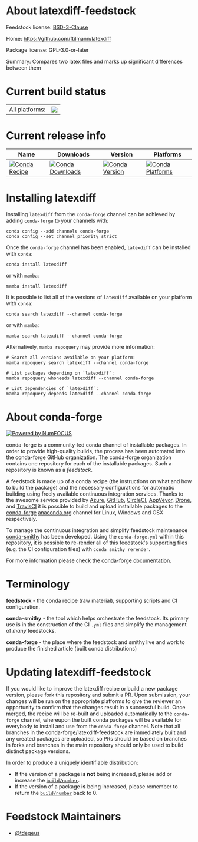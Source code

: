 About latexdiff-feedstock
=========================

Feedstock license: [BSD-3-Clause](https://github.com/conda-forge/latexdiff-feedstock/blob/main/LICENSE.txt)

Home: https://github.com/ftilmann/latexdiff

Package license: GPL-3.0-or-later

Summary: Compares two latex files and marks up significant differences between them

Current build status
====================


<table><tr><td>All platforms:</td>
    <td>
      <a href="https://dev.azure.com/conda-forge/feedstock-builds/_build/latest?definitionId=14562&branchName=main">
        <img src="https://dev.azure.com/conda-forge/feedstock-builds/_apis/build/status/latexdiff-feedstock?branchName=main">
      </a>
    </td>
  </tr>
</table>

Current release info
====================

| Name | Downloads | Version | Platforms |
| --- | --- | --- | --- |
| [![Conda Recipe](https://img.shields.io/badge/recipe-latexdiff-green.svg)](https://anaconda.org/conda-forge/latexdiff) | [![Conda Downloads](https://img.shields.io/conda/dn/conda-forge/latexdiff.svg)](https://anaconda.org/conda-forge/latexdiff) | [![Conda Version](https://img.shields.io/conda/vn/conda-forge/latexdiff.svg)](https://anaconda.org/conda-forge/latexdiff) | [![Conda Platforms](https://img.shields.io/conda/pn/conda-forge/latexdiff.svg)](https://anaconda.org/conda-forge/latexdiff) |

Installing latexdiff
====================

Installing `latexdiff` from the `conda-forge` channel can be achieved by adding `conda-forge` to your channels with:

```
conda config --add channels conda-forge
conda config --set channel_priority strict
```

Once the `conda-forge` channel has been enabled, `latexdiff` can be installed with `conda`:

```
conda install latexdiff
```

or with `mamba`:

```
mamba install latexdiff
```

It is possible to list all of the versions of `latexdiff` available on your platform with `conda`:

```
conda search latexdiff --channel conda-forge
```

or with `mamba`:

```
mamba search latexdiff --channel conda-forge
```

Alternatively, `mamba repoquery` may provide more information:

```
# Search all versions available on your platform:
mamba repoquery search latexdiff --channel conda-forge

# List packages depending on `latexdiff`:
mamba repoquery whoneeds latexdiff --channel conda-forge

# List dependencies of `latexdiff`:
mamba repoquery depends latexdiff --channel conda-forge
```


About conda-forge
=================

[![Powered by
NumFOCUS](https://img.shields.io/badge/powered%20by-NumFOCUS-orange.svg?style=flat&colorA=E1523D&colorB=007D8A)](https://numfocus.org)

conda-forge is a community-led conda channel of installable packages.
In order to provide high-quality builds, the process has been automated into the
conda-forge GitHub organization. The conda-forge organization contains one repository
for each of the installable packages. Such a repository is known as a *feedstock*.

A feedstock is made up of a conda recipe (the instructions on what and how to build
the package) and the necessary configurations for automatic building using freely
available continuous integration services. Thanks to the awesome service provided by
[Azure](https://azure.microsoft.com/en-us/services/devops/), [GitHub](https://github.com/),
[CircleCI](https://circleci.com/), [AppVeyor](https://www.appveyor.com/),
[Drone](https://cloud.drone.io/welcome), and [TravisCI](https://travis-ci.com/)
it is possible to build and upload installable packages to the
[conda-forge](https://anaconda.org/conda-forge) [anaconda.org](https://anaconda.org/)
channel for Linux, Windows and OSX respectively.

To manage the continuous integration and simplify feedstock maintenance
[conda-smithy](https://github.com/conda-forge/conda-smithy) has been developed.
Using the ``conda-forge.yml`` within this repository, it is possible to re-render all of
this feedstock's supporting files (e.g. the CI configuration files) with ``conda smithy rerender``.

For more information please check the [conda-forge documentation](https://conda-forge.org/docs/).

Terminology
===========

**feedstock** - the conda recipe (raw material), supporting scripts and CI configuration.

**conda-smithy** - the tool which helps orchestrate the feedstock.
                   Its primary use is in the construction of the CI ``.yml`` files
                   and simplify the management of *many* feedstocks.

**conda-forge** - the place where the feedstock and smithy live and work to
                  produce the finished article (built conda distributions)


Updating latexdiff-feedstock
============================

If you would like to improve the latexdiff recipe or build a new
package version, please fork this repository and submit a PR. Upon submission,
your changes will be run on the appropriate platforms to give the reviewer an
opportunity to confirm that the changes result in a successful build. Once
merged, the recipe will be re-built and uploaded automatically to the
`conda-forge` channel, whereupon the built conda packages will be available for
everybody to install and use from the `conda-forge` channel.
Note that all branches in the conda-forge/latexdiff-feedstock are
immediately built and any created packages are uploaded, so PRs should be based
on branches in forks and branches in the main repository should only be used to
build distinct package versions.

In order to produce a uniquely identifiable distribution:
 * If the version of a package **is not** being increased, please add or increase
   the [``build/number``](https://docs.conda.io/projects/conda-build/en/latest/resources/define-metadata.html#build-number-and-string).
 * If the version of a package **is** being increased, please remember to return
   the [``build/number``](https://docs.conda.io/projects/conda-build/en/latest/resources/define-metadata.html#build-number-and-string)
   back to 0.

Feedstock Maintainers
=====================

* [@tdegeus](https://github.com/tdegeus/)

